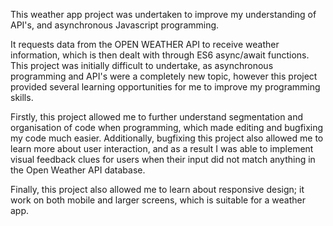 This weather app project was undertaken to improve my understanding of API's, and asynchronous Javascript programming.

It requests data from the OPEN WEATHER API  to receive weather information, which is then dealt with through ES6 async/await functions. 
This project was initially difficult to undertake, as asynchronous programming and API's were a completely new topic, however this project provided several learning opportunities for me to improve my programming skills. 

Firstly, this project allowed me to further understand segmentation and organisation of code when programming, which made editing and bugfixing my code much easier. Additionally, bugfixing this project also allowed me to learn more about user interaction, and as a result I was able to implement visual feedback clues for users when their input did not match anything in the Open Weather API database. 

Finally, this project also allowed me to learn about responsive design; it work on both mobile and larger screens, which is suitable for a weather app.
